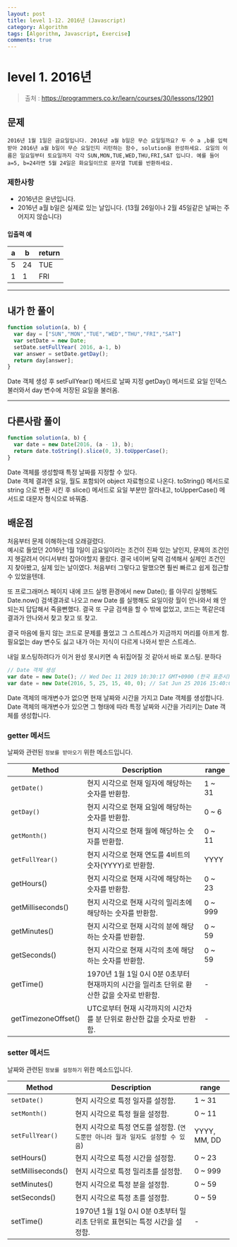 ```yaml
---
layout: post
title: level 1-12. 2016년 (Javascript)
category: Algorithm
tags: [Algorithm, Javascript, Exercise]
comments: true
---
```

# level 1. 2016년
> 출처 : <https://programmers.co.kr/learn/courses/30/lessons/12901>

## 문제

```
2016년 1월 1일은 금요일입니다. 2016년 a월 b일은 무슨 요일일까요? 두 수 a ,b를 입력받아 2016년 a월 b일이 무슨 요일인지 리턴하는 함수, solution을 완성하세요. 요일의 이름은 일요일부터 토요일까지 각각 SUN,MON,TUE,WED,THU,FRI,SAT 입니다. 예를 들어 a=5, b=24라면 5월 24일은 화요일이므로 문자열 TUE를 반환하세요.
```

### 제한사항

- 2016년은 윤년입니다.
- 2016년 a월 b일은 실제로 있는 날입니다. (13월 26일이나 2월 45일같은 날짜는 주어지지 않습니다)

#### 입출력 예

a | b | return 
--------- | --------- | ---------
5 | 24 | TUE
1 | 1 | FRI

***

## 내가 한 풀이
```javascript
function solution(a, b) {
  var day = ["SUN","MON","TUE","WED","THU","FRI","SAT"]
  var setDate = new Date;
  setDate.setFullYear( 2016, a-1, b)
  var answer = setDate.getDay();
  return day[answer];
}
```
Date 객체 생성 후 setFullYear() 메서드로 날짜 지정
getDay() 메서드로 요일 인덱스 불러와서 day 변수에 저장된 요일을 불러옴.
***

## 다른사람 풀이
```javascript
function solution(a, b) {
  var date = new Date(2016, (a - 1), b);
  return date.toString().slice(0, 3).toUpperCase();
}
```
Date 객체를 생성할때 특정 날짜를 지정할 수 있다.  
Date 객체 결과엔 요일, 월도 포함되어 object 자료형으로 나온다. toString() 메서드로 string 으로 변환 시킨 후 slice() 메서드로 요일 부분만 잘라내고, toUpperCase() 메서드로 대문자 형식으로 바꿔줌.

## 배운점

처음부터 문제 이해하는데 오래걸렸다.  
예시로 들었던 2016년 1월 1일이 금요일이라는 조건이 진짜 있는 날인지, 문제의 조건인지 헷갈려서 어디서부터 잡아야할지 몰랐다. 결국 네이버 달력 검색해서 실제인 조건인지 찾아봤고, 실제 있는 날이였다. 처음부터 그렇다고 말했으면 훨씬 빠르고 쉽게 접근할 수 있었을텐데.  

또 프로그래머스 페이지 내에 코드 실행 환경에서 new Date(); 를 아무리 실행해도 Date.now() 검색결과로 나오고 new Date 를 실행해도 요일이랑 월이 안나와서 왜 안되는지 답답해서 죽을뻔했다. 결국 또 구글 검색을 할 수 밖에 없었고, 코드는 똑같은데 결과가 안나와서 찾고 찾고 또 찾고.  

결국 마음에 들지 않는 코드로 문제를 풀었고 그 스트레스가 지금까지 머리를 아프게 함.  
필요없는 day 변수도 싫고 내가 아는 지식이 다르게 나와서 받은 스트레스.

내일 포스팅하려다가 이거 완성 못시키면 속 뒤집어질 것 같아서 바로 포스팅. 분하다

```javascript
// Date 객체 생성
var date = new Date(); // Wed Dec 11 2019 10:30:17 GMT+0900 (한국 표준시)
var date = new Date(2016, 5, 25, 15, 40, 0); // Sat Jun 25 2016 15:40:00 GMT+0900 (한국 표준시) {}
```
Date 객체의 매개변수가 없으면 현재 날짜와 시간을 가지고 Date 객체를 생성합니다.  
Date 객체의 매개변수가 있으면 그 형태에 따라 특정 날짜와 시간을 가리키는 Date 객체를 생성합니다.

### getter 메서드

날짜와 관련된 `정보를 받아오기` 위한 메소드입니다.

Method | Description | range
--------- | --------- | --------- 
`getDate()` | 현지 시각으로 현재 일자에 해당하는 숫자를 반환함. | 1 ~ 31
`getDay()` | 현지 시각으로 현재 요일에 해당하는 숫자를 반환함. | 0 ~ 6
`getMonth()` | 현지 시각으로 현재 월에 해당하는 숫자를 반환함. | 0 ~ 11
`getFullYear()` | 현지 시각으로 현재 연도를 4비트의 숫자(YYYY)로 반환함. | YYYY
getHours() | 현지 시각으로 현재 시각에 해당하는 숫자를 반환함. | 0 ~ 23
getMilliseconds() | 현지 시각으로 현재 시각의 밀리초에 해당하는 숫자를 반환함. | 0 ~ 999
getMinutes() | 현지 시각으로 현재 시각의 분에 해당하는 숫자를 반환함. | 0 ~ 59
getSeconds() | 현지 시각으로 현재 시각의 초에 해당하는 숫자를 반환함. | 0 ~ 59
getTime() | 1970년 1월 1일 0시 0분 0초부터 현재까지의 시간을 밀리초 단위로 환산한 값을 숫자로 반환함. | -
getTimezoneOffset() | UTC로부터 현재 시각까지의 시간차를 분 단위로 환산한 값을 숫자로 반환함. | -

### setter 메서드

날짜와 관련된 `정보를 설정하기` 위한 메소드입니다.

Method | Description | range
--------- | --------- | --------- 
`setDate()` | 현지 시각으로 특정 일자를 설정함. | 1 ~ 31
`setMonth()` | 현지 시각으로 특정 월을 설정함.| 0 ~ 11
`setFullYear()` | 현지 시각으로 특정 연도를 설정함. (`연도뿐만 아니라 월과 일자도 설정할 수 있음`)| YYYY, MM, DD
setHours() | 현지 시각으로 특정 시간을 설정함.| 0 ~ 23
setMilliseconds() | 현지 시각으로 특정 밀리초를 설정함. | 0 ~ 999
setMinutes() | 현지 시각으로 특정 분을 설정함.| 0 ~ 59
setSeconds() | 현지 시각으로 특정 초를 설정함.| 0 ~ 59
setTime() | 1970년 1월 1일 0시 0분 0초부터 밀리초 단위로 표현되는 특정 시간을 설정함.| -